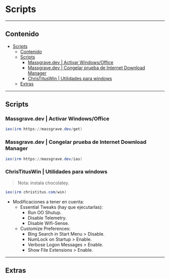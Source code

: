 # Scripts

---

## Contenido

- [Scripts](#scripts)
  - [Contenido](#contenido)
  - [Scripts](#scripts-1)
    - [Massgrave.dev | Activar Windows/Office](#massgravedev--activar-windowsoffice)
    - [Massgrave.dev | Congelar prueba de Internet Download Manager](#massgravedev--congelar-prueba-de-internet-download-manager)
    - [ChrisTitusWin | Utilidades para windows](#christituswin--utilidades-para-windows)
  - [Extras](#extras)

---

## Scripts

### Massgrave.dev | Activar Windows/Office

```powershell
iex(irm https://massgrave.dev/get)
```

### Massgrave.dev | Congelar prueba de Internet Download Manager

```powershell
iex(irm https://massgrave.dev/ias)
```

### ChrisTitusWin | Utilidades para windows

> Nota: instala chocolatey.

```powershell
iex(irm christitus.com/win)
```

- Modificaciones a tener en cuenta:
  - Essential Tweaks (hay que ejecutarlas):
    - Run OO Shutup.
    - Disable Telemetry.
    - Disable Wifi-Sense.
  - Customize Preferences:
    - Bing Search in Start Menu > Disable.
    - NumLock on Startup > Enable.
    - Verbose Logon Messages > Enable.
    - Show File Extensions > Enable.

---

## Extras
